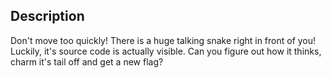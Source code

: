 ## Description

Don't move too quickly! There is a huge talking snake right in front of you! Luckily, it's source code is actually visible. Can you figure out how it thinks, charm it's tail off and get a new flag?

